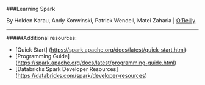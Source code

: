 ###Learning Spark
 
By Holden Karau, Andy Konwinski, Patrick Wendell, Matei Zaharia | [O'Reilly](http://shop.oreilly.com/product/0636920028512.do)

***

#####Additional resources:

* [Quick Start] (https://spark.apache.org/docs/latest/quick-start.html)
* [Programming Guide] (https://spark.apache.org/docs/latest/programming-guide.html)
* [Databricks Spark Developer Resources] (https://databricks.com/spark/developer-resources)
